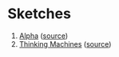 # Sketches

1. [Alpha](https://marksteve.com/sketches/000_alpha/) ([source](000_alpha))
1. [Thinking Machines](https://marksteve.com/sketches/001_thinkingmachines/) ([source](001_thinkingmachines))
